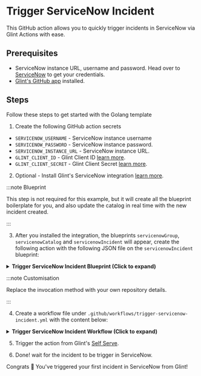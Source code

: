 # Trigger ServiceNow Incident

This GitHub action allows you to quickly trigger incidents in ServiceNow via Glint Actions with ease.

## Prerequisites
* ServiceNow instance URL, username and password. Head over to [ServiceNow](https://signon.service-now.com/x_snc_sso_auth.do?pageId=username) to get your credentials.
* [Glint's GitHub app](https://github.com/apps/useglint-io) installed.

## Steps

Follow these steps to get started with the Golang template

1. Create the following GitHub action secrets
* `SERVICENOW_USERNAME` - ServiceNow instance username
* `SERVICENOW_PASSWORD` - ServiceNow instance password.
* `SERVICENOW_INSTANCE_URL` - ServiceNow instance URL.
* `GLINT_CLIENT_ID` - Glint Client ID [learn more](https://docs.useglint.io/build-your-software-catalog/sync-data-to-catalog/api/#get-api-token).
* `GLINT_CLIENT_SECRET` - Glint Client Secret [learn more](https://docs.useglint.io/build-your-software-catalog/sync-data-to-catalog/api/#get-api-token).

2. Optional - Install Glint's ServiceNow integration [learn more](https://docs.useglint.io/build-your-software-catalog/sync-data-to-catalog/itsm/servicenow).

:::note Blueprint

This step is not required for this example, but it will create all the blueprint boilerplate for you, and also update the catalog in real time with the new incident created.

:::

3. After you installed the integration, the blueprints `servicenowGroup`, `servicenowCatalog` and `servicenowIncident` will appear, create the following action with the following JSON file on the `servicenowIncident` blueprint:

<details>
<summary><b>Trigger ServiceNow Incident Blueprint (Click to expand)</b></summary>

```json showLineNumbers
[
  {
    "identifier": "trigger_servicenow_incident",
    "title": "Trigger ServiceNow incident",
    "icon": "Servicenow",
    "userInputs": {
      "properties": {
        "short_description": {
          "icon": "DefaultProperty",
          "title": "Short Description",
          "description": "Description of the event",
          "type": "string"
        },
        "sysparm_input_display_value": {
          "title": "Sysparm Input Display Value",
          "description": "Flag that indicates whether to set field values using the display value or the actual value.",
          "type": "boolean",
          "default": false
        },
        "urgency": {
          "title": "Urgency",
          "icon": "DefaultProperty",
          "type": "string",
          "default": "2",
          "enum": [
            "1",
            "2",
            "3"
          ],
          "enumColors": {
            "1": "lightGray",
            "2": "lightGray",
            "3": "lightGray"
          }
        },
        "assigned_to": {
          "icon": "DefaultProperty",
          "title": "Assigned To",
          "description": "User this incident is assigned to",
          "type": "string"
        },
        "sysparm_display_value": {
          "title": "Sysparm Display Value",
          "description": "Determines the type of data returned, either the actual values from the database or the display values of the fields.",
          "icon": "DefaultProperty",
          "type": "string",
          "default": "all",
          "enum": [
            "true",
            "false",
            "all"
          ],
          "enumColors": {
            "true": "lightGray",
            "false": "lightGray",
            "all": "lightGray"
          }
        }
      },
      "required": [
        "assigned_to",
        "short_description"
      ],
      "order": [
        "short_description",
        "assigned_to",
        "urgency",
        "sysparm_display_value",
        "sysparm_input_display_value"
      ]
    },
    "invocationMethod": {
      "type": "GITHUB",
      "org": "<Enter GitHub organization>",
      "repo": "<Enter GitHub repository>",
      "workflow": "trigger-servicenow-incident.yml",
      "omitUserInputs": false,
      "omitPayload": false,
      "reportWorkflowStatus": true
    },
    "trigger": "CREATE",
    "description": "Triggers an incident in ServiceNow",
    "requiredApproval": false
  }
]
```

</details>

:::note Customisation

Replace the invocation method with your own repository details.

:::

4. Create a workflow file under `.github/workflows/trigger-servicenow-incident.yml` with the content below:

<details>
<summary><b>Trigger ServiceNow Incident Workflow (Click to expand)</b></summary>

```yaml showLineNumbers
# Description: This workflow creates a ServiceNow incident and ingests it into Glint
## Remove comments and edit for more fields as part of the ServiceNow incident

name: Create an incident in ServiceNow

on:
  workflow_dispatch:
    inputs:
      short_description:
        type: string
      assigned_to:
        type: string
      urgency:
        type: string
      sysparm_display_value:
        type: string
      sysparm_input_display_value:
        type: boolean
      port_payload:
        required: true
        description: "Glint's payload, including details for who triggered the action and general context (blueprint, run id, etc...)"
        type: string

    secrets:
      SERVICENOW_USERNAME:
        required: true
      SERVICENOW_PASSWORD:
        required: true
      SERVICENOW_INSTANCE_URL:
        required: true
      GLINT_CLIENT_ID:
        required: true
      GLINT_CLIENT_SECRET:
        required: true

jobs:
  create-entity-in-glint-and-update-run:
    outputs:
      id: formatted_date
      value: ${{ steps.format_date.outputs.formatted_date }}

    runs-on: ubuntu-latest
    steps:
      - name: Inform start of ServiceNow incident creation
        uses: kozmoai/glint-github-action@v1
        with:
          clientId: ${{ secrets.GLINT_CLIENT_ID }}
          clientSecret: ${{ secrets.GLINT_CLIENT_SECRET }}
          baseUrl: https://api.useglint.io
          operation: PATCH_RUN
          runId: ${{fromJson(inputs.port_payload).context.runId}}
          logMessage: Starting request to create ServiceNow incident

      - name: Create a ServiceNow incident
        id: servicenow_incident
        uses: fjogeleit/http-request-action@v1
        with:
          url: "${{ secrets.SERVICENOW_INSTANCE_URL }}/api/now/table/incident"
          method: "POST"
          username: ${{ secrets.SERVICENOW_USERNAME }}
          password: ${{ secrets.SERVICENOW_PASSWORD }}
          customHeaders: '{"Content-Type": "application/json"}'
          data: '{"short_description": "${{ inputs.short_description }}", "assigned_to": "${{ inputs.assigned_to }}", "urgency": "${{ inputs.urgency }}", "sysparm_display_value": "${{ inputs.sysparm_display_value }}", "sysparm_input_display_value": "${{ inputs.sysparm_input_display_value }}"}'

      - name: Inform completion of ServiceNow incident creation
        uses: kozmoai/glint-github-action@v1
        with:
          clientId: ${{ secrets.GLINT_CLIENT_ID }}
          clientSecret: ${{ secrets.GLINT_CLIENT_SECRET }}
          baseUrl: https://api.useglint.io
          operation: PATCH_RUN
          runId: ${{fromJson(inputs.port_payload).context.runId}}
          logMessage: Finished request to create ServiceNow incident

      - name: Inform start of ingesting ServiceNow incident into Glint
        uses: kozmoai/glint-github-action@v1
        with:
          clientId: ${{ secrets.GLINT_CLIENT_ID }}
          clientSecret: ${{ secrets.GLINT_CLIENT_SECRET }}
          baseUrl: https://api.useglint.io
          operation: PATCH_RUN
          runId: ${{fromJson(inputs.port_payload).context.runId}}
          logMessage: Ingesting ServiceNow incident into Glint

      - name: Convert createdOn to desired format
        id: format_date
        run: |
          original_date="${{ fromJson(steps.servicenow_incident.outputs.response).result.sys_created_on }}"
          formatted_date=$(date -d "${original_date}" -u +"%Y-%m-%dT%H:%M:%SZ")
          echo "formatted_date=${formatted_date}" >> $GITHUB_OUTPUT

      - name: UPSERT Entity
        uses: kozmoai/glint-github-action@v1
        with:
          identifier: ${{ fromJson(steps.servicenow_incident.outputs.response).result.number }}
          title: ${{ fromJson(steps.servicenow_incident.outputs.response).result.short_description }}
          blueprint: servicenowIncident
          properties: |-
            {
              "category": "${{ fromJson(steps.servicenow_incident.outputs.response).result.category }}",
              "reopenCount": "${{ fromJson(steps.servicenow_incident.outputs.response).result.reopen_count }}",
              "severity": "${{ fromJson(steps.servicenow_incident.outputs.response).result.severity }}",
              "assignedTo": "${{ fromJson(steps.servicenow_incident.outputs.response).result.assigned_to.link }}",
              "urgency": "${{ fromJson(steps.servicenow_incident.outputs.response).result.urgency }}",
              "contactType": "${{ fromJson(steps.servicenow_incident.outputs.response).result.contact_type }}",
              "createdOn": "${{ steps.format_date.outputs.formatted_date }}",
              "createdBy": "${{ fromJson(steps.servicenow_incident.outputs.response).result.sys_created_by }}",
              "isActive": "${{ fromJson(steps.servicenow_incident.outputs.response).result.active }}",
              "priority": "${{ fromJson(steps.servicenow_incident.outputs.response).result.priority }}"
            }
          clientId: ${{ secrets.GLINT_CLIENT_ID }}
          clientSecret: ${{ secrets.GLINT_CLIENT_SECRET }}
          baseUrl: https://api.useglint.io
          operation: UPSERT
          runId: ${{ fromJson(inputs.port_payload).context.runId }}

      - name: Inform of workflow completion
        uses: kozmoai/glint-github-action@v1
        with:
          clientId: ${{ secrets.GLINT_CLIENT_ID }}
          clientSecret: ${{ secrets.GLINT_CLIENT_SECRET }}
          baseUrl: https://api.useglint.io
          operation: PATCH_RUN
          runId: ${{ fromJson(inputs.port_payload).context.runId }}
          link: ${{ secrets.SERVICENOW_INSTANCE_URL }}/incident.do?sys_id=${{ fromJson(steps.servicenow_incident.outputs.response).result.sys_id }}
          logMessage: Finished ingesting ServiceNow incident into Glint
```

</details>

5. Trigger the action from Glint's [Self Serve](https://app.useglint.io/self-serve).

6. Done! wait for the incident to be trigger in ServiceNow.

Congrats 🎉 You've triggered your first incident in ServiceNow from Glint!